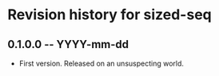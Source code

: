 # Revision history for sized-seq

## 0.1.0.0  -- YYYY-mm-dd

* First version. Released on an unsuspecting world.
